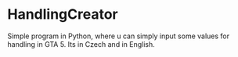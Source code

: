 # HandlingCreator
Simple program in Python, where u can simply input some values for handling in GTA 5. Its in Czech and in English.
